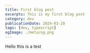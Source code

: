 ```yaml
---
title: First blog post
excerpts: This is my first blog post
category: dev
publicationDate: 2024-03-20
tags: [dev, typescript]
ogImage: ./meta/og.png
---
```


Hello this is a test
